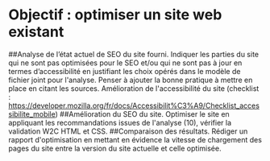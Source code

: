 # Objectif : optimiser un site web existant

##Analyse de l’état actuel de SEO du site fourni.
Indiquer les parties du site qui ne sont pas optimisées pour le SEO et/ou qui ne sont pas à jour en termes d’accessibilité en justifiant les choix opérés dans le modèle de fichier joint pour l'analyse. Penser à ajouter la bonne pratique à mettre en place en citant les sources. Amélioration de l'accessibilité du site (checklist : https://developer.mozilla.org/fr/docs/Accessibilit%C3%A9/Checklist_accessibilite_mobile)
##Amélioration du SEO du site.
Optimiser le site en appliquant les recommandations issues de l'analyse (10), vérifier la validation W2C HTML et CSS.
##Comparaison des résultats.
Rédiger un rapport d'optimisation en mettant en évidence la vitesse de chargement des pages du site entre la version du site actuelle et celle optimisée.

